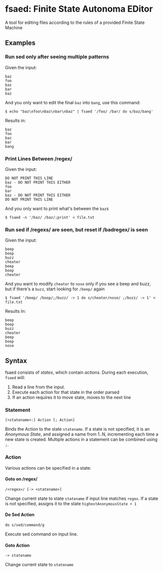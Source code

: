 # fsaed: Finite State Autonoma EDitor
A tool for editing files according to the rules of a provided Finite State Machine 


## Examples

### Run sed only after seeing multiple patterns

Given the input:

```
baz
foo
baz
bar
baz
```

And you only want to edit the final `baz` into `bang`, use this command:

```
$ echo "baz\nfoo\nbaz\nbar\nbaz" | fsaed '/foo/ /bar/ do s/baz/bang'
```

Results in: 

```
baz
foo
baz
bar
bang
```

### Print Lines Between /regex/

Given the input:

```
DO NOT PRINT THIS LINE
baz - DO NOT PRINT THIS EITHER
foo
bar
baz - DO NOT PRINT THIS EITHER
DO NOT PRINT THIS LINE
```

And you only want to print what's between the `baz`s

```
$ fsaed -n '/baz/ /baz/;print' < file.txt
```


### Run sed if /regexs/ are seen, but reset if /badregex/ is seen

Given the input:

```
beep
boop
buzz
cheater
beep
boop
cheater
```

And you want to modify `cheater` to `nose` only if you see a beep and buzz, but if there's a `buzz`, start looking for `/beep/` again

```
$ fsaed '/beep/ /boop/;/buzz/ -> 1 do s/cheater/nose/ ;/buzz/ -> 1' < file.txt
```

Results In:

```
beep
boop
buzz
cheater
beep
boop
nose
```

## Syntax

fsaed consists of *states*, which contain *actions*. During each execution, `fsaed` will:

1. Read a line from the input.
2. Execute each action for that state in the order parsed
3. If an action requires it to move state, moves to the next line


### Statement

```
[<statename>:] Action [; Action]
```

Binds the Action to the state `statename`. If a state is not specified, it is an *Anonymous State*, and assigned a name from 1..N, incrementing each time a new state is created. Multiple actions in a statement can be combined using `;`.


### Action

Various actions can be specified in a state:

#### Goto on /regex/

`/<regex>/ [-> <statename>]`

Change current state to state `statename` if input line matches `regex`. If a state is not specified, assigns it to the state `highestAnonymousState + 1`

#### Do Sed Action

`do s/sed/command/g`

Execute sed command on input line.

#### Goto Action

`-> statename`

Change current state to `statename`
